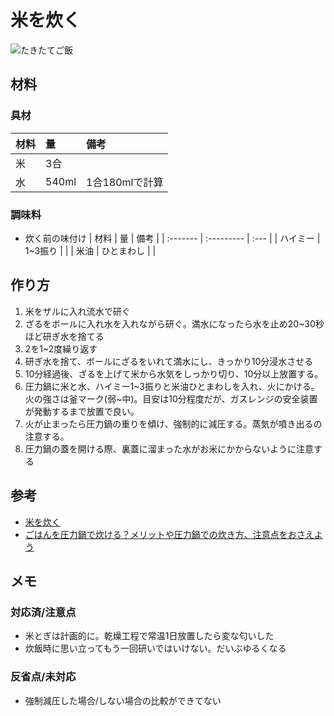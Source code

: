 # 米を炊く
![たきたてご飯](./images/rice.jpg)
## 材料
### 具材
| 材料 | 量    | 備考           |
| :--- | :---- | :------------- |
| 米   | 3合   |                |
| 水   | 540ml | 1合180mlで計算 |

### 調味料
* 炊く前の味付け
  | 材料     | 量         | 備考 |
  | :------- | :--------- | :--- |
  | ハイミー | 1~3振り    |      |
  | 米油     | ひとまわし |      |

## 作り方
1. 米をザルに入れ流水で研ぐ
2. ざるをボールに入れ水を入れながら研ぐ。満水になったら水を止め20~30秒ほど研ぎ水を捨てる
3. 2を1~2度繰り返す
4. 研ぎ水を捨て、ボールにざるをいれて満水にし、きっかり10分浸水させる
5. 10分経過後、ざるを上げて米から水気をしっかり切り、10分以上放置する。
6. 圧力鍋に米と水、ハイミー1~3振りと米油ひとまわしを入れ、火にかける。火の強さは釜マーク(弱~中)。目安は10分程度だが、ガスレンジの安全装置が発動するまで放置で良い。
7. 火が止まったら圧力鍋の重りを傾け、強制的に減圧する。蒸気が噴き出るの注意する。
8. 圧力鍋の蓋を開ける際、裏蓋に溜まった水がお米にかからないように注意する


## 参考
* [米を炊く](https://note.com/blaue_fuchs/n/ncfd64b86852e)  
* [ごはんを圧力鍋で炊ける？メリットや圧力鍋での炊き方、注意点をおさえよう](https://www.gohansaisai.com/fun/entry/detail.html?i=791)

## メモ
### 対応済/注意点
* 米とぎは計画的に。乾燥工程で常温1日放置したら変な匂いした
* 炊飯時に思い立ってもう一回研いではいけない。だいぶゆるくなる
### 反省点/未対応
* 強制減圧した場合/しない場合の比較ができてない